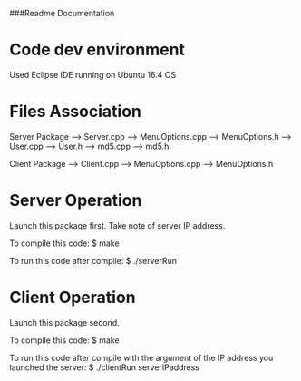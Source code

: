 ###Readme Documentation

# Code dev environment
Used Eclipse IDE running on Ubuntu 16.4 OS

# Files Association 
Server Package
--> Server.cpp
--> MenuOptions.cpp
--> MenuOptions.h
--> User.cpp
--> User.h
--> md5.cpp
--> md5.h

Client Package
--> Client.cpp
--> MenuOptions.cpp
--> MenuOptions.h

# Server Operation 
Launch this package first. Take note of server IP address.

To compile this code:
$ make

To run this code after compile:
$ ./serverRun

# Client Operation
Launch this package second.

To compile this code:
$ make

To run this code after compile with the argument of the IP address you launched the server:
$ ./clientRun serverIPaddress


